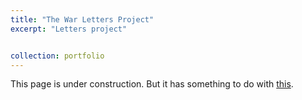 ```yaml
---
title: "The War Letters Project"
excerpt: "Letters project"


collection: portfolio
---
```


This page is under construction. But it has something to do with <a href="https://www.niod.nl/nl/nieuws/mondriaan-fonds-honoreert-%E2%80%9Coorlog-uit-eerste-hand-oorlogsbrieven-als-big-data%E2%80%9D
" target="_blank">this</a>. 
